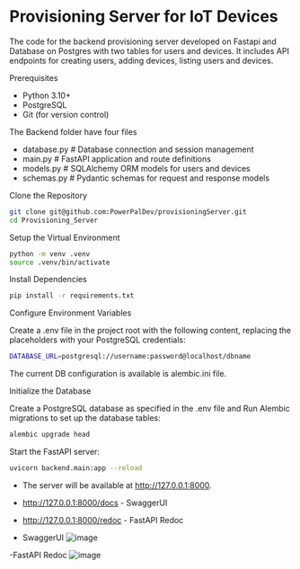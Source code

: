 # Provisioning Server for IoT Devices

The code for the backend provisioning server developed on Fastapi and Database on Postgres with two tables for users and devices.
It includes API endpoints for creating users, adding devices, listing users and devices.


Prerequisites
- Python 3.10+
- PostgreSQL
- Git (for version control)

The Backend folder have four files
- database.py         # Database connection and session management
- main.py             # FastAPI application and route definitions
- models.py           # SQLAlchemy ORM models for users and devices
- schemas.py          # Pydantic schemas for request and response models


Clone the Repository

```bash
git clone git@github.com:PowerPalDev/provisioningServer.git
cd Provisioning_Server
```

Setup the Virtual Environment

``` bash
python -m venv .venv
source .venv/bin/activate  
```

Install Dependencies
```bash
pip install -r requirements.txt
```
Configure Environment Variables

Create a .env file in the project root with the following content, replacing the placeholders with your PostgreSQL credentials:

```bash
DATABASE_URL=postgresql://username:password@localhost/dbname
```
The current DB configuration is available is alembic.ini file.

Initialize the Database

Create a PostgreSQL database as specified in the .env file and Run Alembic migrations to set up the database tables:

```bash
alembic upgrade head
```

Start the FastAPI server:

```bash
uvicorn backend.main:app --reload
```
- The server will be available at http://127.0.0.1:8000.

- http://127.0.0.1:8000/docs - SwaggerUI
- http://127.0.0.1:8000/redoc - FastAPI Redoc


- SwaggerUI
![image](https://github.com/user-attachments/assets/2e63b741-90e7-44d8-978d-abaf0abff5cc)


-FastAPI Redoc
![image](https://github.com/user-attachments/assets/df43436e-1a16-4e18-9924-8db56edaf5c5)



